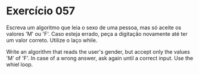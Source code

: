 # Exercício 057

Escreva um algoritmo que leia o sexo de uma pessoa, mas só aceite os valores 'M' ou 'F'. Caso esteja errado, peça a digitação novamente até ter um valor correto. Utilize o laço while.

Write an algorithm that reads the user's gender, but accept only the values 'M' of 'F'. In case of a wrong answer, ask again until a correct input. Use the whiel loop.
